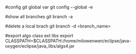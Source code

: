 #config git global var
git config --global -e

#show all branches
git branch -a

#delete a local brach
git branch -d <branch_name>

#export algo class ext libs
export CLASSPATH=$CLASSPATH:/home/milowenwen/eclipse/java-oxygen/eclipse/java_libs/algs4.jar


